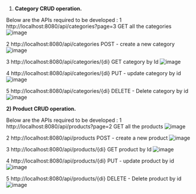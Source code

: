 1) **Category CRUD operation.**

Below are the APIs required to be developed :
1 http://localhost:8080/api/categories?page=3   GET all the categories
![image](https://github.com/user-attachments/assets/4fc8eba6-2dfa-4637-8e8b-e3b2547f0f72)

2 http://localhost:8080/api/categories          POST - create a new category
![image](https://github.com/user-attachments/assets/8c6e654c-331c-4239-9ac7-d5166bfa3a60)

3 http://localhost:8080/api/categories/{di}     GET category by Id
![image](https://github.com/user-attachments/assets/f6c02548-9e76-410d-9769-911513c5ae56)

4 http://localhost:8080/api/categories/{di}     PUT - update category by id
![image](https://github.com/user-attachments/assets/3c015ba2-4f0a-4aaf-8096-ce501b44d6ee)

5 http://localhost:8080/api/categories/{di}     DELETE - Delete category by id
![image](https://github.com/user-attachments/assets/1ca96233-9cd7-450b-8ec3-9483e298c2db)

 
**2) Product CRUD operation.**

Below are the APIs required to be developed :
1 http://localhost:8080/api/products?page=2     GET all the products
![image](https://github.com/user-attachments/assets/2ffa729e-e3c0-44d9-9de4-3c02d96b3f72)

2 http://localhost:8080/api/products            POST - create a new product
![image](https://github.com/user-attachments/assets/42121620-6bea-4c54-a9a4-cccb713ba286)

3 http://localhost:8080/api/products/{di}       GET product by Id
![image](https://github.com/user-attachments/assets/6c796d98-241a-41ba-ab75-a9d4969b6687)

4 http://localhost:8080/api/products/{di}       PUT - update product by id
![image](https://github.com/user-attachments/assets/578e31c8-89e2-4e4d-b5b5-00a3ebd3e79c)

5 http://localhost:8080/api/products/{di}       DELETE - Delete product by id
![image](https://github.com/user-attachments/assets/032533f5-4d86-424f-b272-eadb2786c12d)

